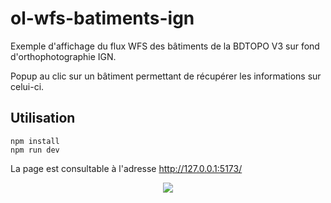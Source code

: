 # ol-wfs-batiments-ign

Exemple d'affichage du flux WFS des bâtiments de la BDTOPO V3 sur fond d'orthophotographie IGN.

Popup au clic sur un bâtiment permettant de récupérer les informations sur celui-ci.

## Utilisation

```
npm install 
npm run dev
```
La page est consultable à l'adresse http://127.0.0.1:5173/

<p align="center">
	<img src="capture.png"></img>
</p>
